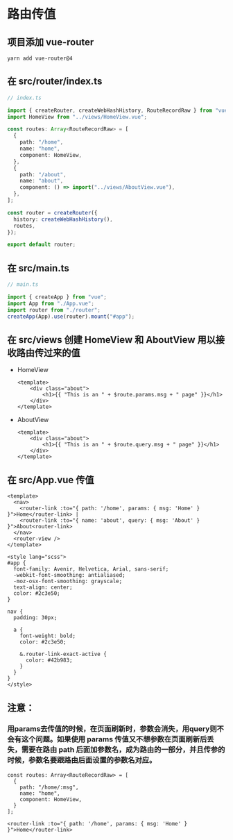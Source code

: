 # 路由传值

## 项目添加 vue-router
```
yarn add vue-router@4
``` 

## 在 src/router/index.ts
```index.ts
// index.ts

import { createRouter, createWebHashHistory, RouteRecordRaw } from "vue-router";
import HomeView from "../views/HomeView.vue";

const routes: Array<RouteRecordRaw> = [
  {
    path: "/home",
    name: "home",
    component: HomeView,
  },
  {
    path: "/about",
    name: "about",
    component: () => import("../views/AboutView.vue"),
  },
];

const router = createRouter({
  history: createWebHashHistory(),
  routes,
});

export default router;
```

## 在 src/main.ts
```main.ts
// main.ts

import { createApp } from "vue";
import App from "./App.vue";
import router from "./router";
createApp(App).use(router).mount("#app");
```

## 在 src/views 创建 HomeView 和 AboutView 用以接收路由传过来的值
- HomeView 
    ```
    <template>
        <div class="about">
            <h1>{{ "This is an " + $route.params.msg + " page" }}</h1>
        </div>
    </template>
    ```
- AboutView 
    ```
    <template>
        <div class="about">
            <h1>{{ "This is an " + $route.query.msg + " page" }}</h1>
        </div>
    </template>
    ```

## 在 src/App.vue 传值
```
<template>
  <nav>
    <router-link :to="{ path: '/home', params: { msg: 'Home' } }">Home</router-link> |
    <router-link :to="{ name: 'about', query: { msg: 'About' } }">About<router-link>
  </nav>
  <router-view />
</template>

<style lang="scss">
#app {
  font-family: Avenir, Helvetica, Arial, sans-serif;
  -webkit-font-smoothing: antialiased;
  -moz-osx-font-smoothing: grayscale;
  text-align: center;
  color: #2c3e50;
}

nav {
  padding: 30px;

  a {
    font-weight: bold;
    color: #2c3e50;

    &.router-link-exact-active {
      color: #42b983;
    }
  }
}
</style>
```

## 注意：
### 用params去传值的时候，在页面刷新时，参数会消失，用query则不会有这个问题。如果使用 params 传值又不想参数在页面刷新后丢失，需要在路由 path 后面加参数名，成为路由的一部分，并且传参的时候，参数名要跟路由后面设置的参数名对应。
```
const routes: Array<RouteRecordRaw> = [
  {
    path: "/home/:msg",
    name: "home",
    component: HomeView,
  }
];

<router-link :to="{ path: '/home', params: { msg: 'Home' } }">Home</router-link>
```
